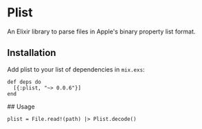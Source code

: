 # Plist

An Elixir library to parse files in Apple's binary property list format.

## Installation

Add plist to your list of dependencies in `mix.exs`:

    def deps do
      [{:plist, "~> 0.0.6"}]
    end

## Usage

    plist = File.read!(path) |> Plist.decode()

